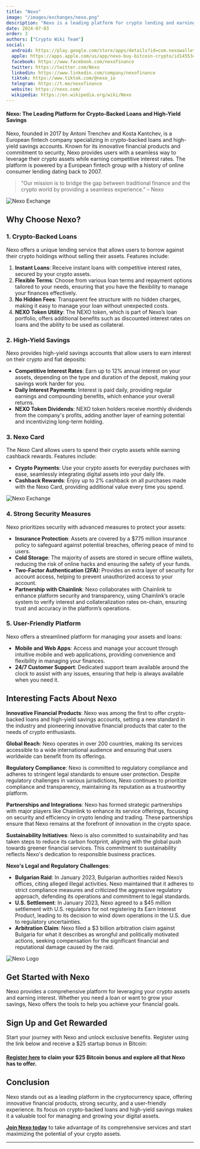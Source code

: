 ```yaml
---
title: "Nexo"
image: "/images/exchanges/nexo.png"
description: "Nexo is a leading platform for crypto lending and earning with high security."
date: 2024-07-03
order: 3
authors: ["Crypto Wiki Team"]
social:
  android: https://play.google.com/store/apps/details?id=com.nexowallet&pli=1
  apple: https://apps.apple.com/us/app/nexo-buy-bitcoin-crypto/id1455341917
  facebook: https://www.facebook.com/nexofinance
  twitter: https://twitter.com/Nexo
  linkedin: https://www.linkedin.com/company/nexofinance
  tiktok: https://www.tiktok.com/@nexo_io
  telegram: https://t.me/nexofinance
  website: https://nexo.com/
  wikipedia: https://en.wikipedia.org/wiki/Nexo
---
```


#### Nexo: The Leading Platform for Crypto-Backed Loans and High-Yield Savings

Nexo, founded in 2017 by Antoni Trenchev and Kosta Kantchev, is a European fintech company specializing in crypto-backed loans and high-yield savings accounts. Known for its innovative financial products and commitment to security, Nexo provides users with a seamless way to leverage their crypto assets while earning competitive interest rates. The platform is powered by a European fintech group with a history of online consumer lending dating back to 2007.

> "Our mission is to bridge the gap between traditional finance and the crypto world by providing a seamless experience." – Nexo

![Nexo Exchange](/images/exchanges/nexo.png)

## Why Choose Nexo?

### 1. Crypto-Backed Loans

Nexo offers a unique lending service that allows users to borrow against their crypto holdings without selling their assets. Features include:

1. **Instant Loans**: Receive instant loans with competitive interest rates, secured by your crypto assets.
2. **Flexible Terms**: Choose from various loan terms and repayment options tailored to your needs, ensuring that you have the flexibility to manage your finances effectively.
3. **No Hidden Fees**: Transparent fee structure with no hidden charges, making it easy to manage your loan without unexpected costs.
4. **NEXO Token Utility**: The NEXO token, which is part of Nexo’s loan portfolio, offers additional benefits such as discounted interest rates on loans and the ability to be used as collateral.

### 2. High-Yield Savings

Nexo provides high-yield savings accounts that allow users to earn interest on their crypto and fiat deposits:

- **Competitive Interest Rates**: Earn up to 12% annual interest on your assets, depending on the type and duration of the deposit, making your savings work harder for you.
- **Daily Interest Payments**: Interest is paid daily, providing regular earnings and compounding benefits, which enhance your overall returns.
- **NEXO Token Dividends**: NEXO token holders receive monthly dividends from the company's profits, adding another layer of earning potential and incentivizing long-term holding.

### 3. Nexo Card

The Nexo Card allows users to spend their crypto assets while earning cashback rewards. Features include:

- **Crypto Payments**: Use your crypto assets for everyday purchases with ease, seamlessly integrating digital assets into your daily life.
- **Cashback Rewards**: Enjoy up to 2% cashback on all purchases made with the Nexo Card, providing additional value every time you spend.

![Nexo Exchange](/images/posts/nexo-exchange.jpg)

### 4. Strong Security Measures

Nexo prioritizes security with advanced measures to protect your assets:

- **Insurance Protection**: Assets are covered by a $775 million insurance policy to safeguard against potential breaches, offering peace of mind to users.
- **Cold Storage**: The majority of assets are stored in secure offline wallets, reducing the risk of online hacks and ensuring the safety of your funds.
- **Two-Factor Authentication (2FA)**: Provides an extra layer of security for account access, helping to prevent unauthorized access to your account.
- **Partnership with Chainlink**: Nexo collaborates with Chainlink to enhance platform security and transparency, using Chainlink’s oracle system to verify interest and collateralization rates on-chain, ensuring trust and accuracy in the platform’s operations.

### 5. User-Friendly Platform

Nexo offers a streamlined platform for managing your assets and loans:

- **Mobile and Web Apps**: Access and manage your account through intuitive mobile and web applications, providing convenience and flexibility in managing your finances.
- **24/7 Customer Support**: Dedicated support team available around the clock to assist with any issues, ensuring that help is always available when you need it.

## Interesting Facts About Nexo

**Innovative Financial Products**: Nexo was among the first to offer crypto-backed loans and high-yield savings accounts, setting a new standard in the industry and pioneering innovative financial products that cater to the needs of crypto enthusiasts.

**Global Reach**: Nexo operates in over 200 countries, making its services accessible to a wide international audience and ensuring that users worldwide can benefit from its offerings.

**Regulatory Compliance**: Nexo is committed to regulatory compliance and adheres to stringent legal standards to ensure user protection. Despite regulatory challenges in various jurisdictions, Nexo continues to prioritize compliance and transparency, maintaining its reputation as a trustworthy platform.

**Partnerships and Integrations**: Nexo has formed strategic partnerships with major players like Chainlink to enhance its service offerings, focusing on security and efficiency in crypto lending and trading. These partnerships ensure that Nexo remains at the forefront of innovation in the crypto space.

**Sustainability Initiatives**: Nexo is also committed to sustainability and has taken steps to reduce its carbon footprint, aligning with the global push towards greener financial services. This commitment to sustainability reflects Nexo's dedication to responsible business practices.

**Nexo's Legal and Regulatory Challenges**:

- **Bulgarian Raid**: In January 2023, Bulgarian authorities raided Nexo’s offices, citing alleged illegal activities. Nexo maintained that it adheres to strict compliance measures and criticized the aggressive regulatory approach, defending its operations and commitment to legal standards.
- **U.S. Settlement**: In January 2023, Nexo agreed to a $45 million settlement with U.S. regulators for not registering its Earn Interest Product, leading to its decision to wind down operations in the U.S. due to regulatory uncertainties.
- **Arbitration Claim**: Nexo filed a $3 billion arbitration claim against Bulgaria for what it describes as wrongful and politically motivated actions, seeking compensation for the significant financial and reputational damage caused by the raid.

![Nexo Logo](/images/posts/nexo-swap.jpg)

## Get Started with Nexo

Nexo provides a comprehensive platform for leveraging your crypto assets and earning interest. Whether you need a loan or want to grow your savings, Nexo offers the tools to help you achieve your financial goals.

## Sign Up and Get Rewarded

Start your journey with Nexo and unlock exclusive benefits. Register using the link below and receive a $25 startup bonus in Bitcoin:

#### **[Register here](https://nexo.com/ref/sm1eye9uma?src=web-link) to claim your $25 Bitcoin bonus and explore all that Nexo has to offer.**

## Conclusion

Nexo stands out as a leading platform in the cryptocurrency space, offering innovative financial products, strong security, and a user-friendly experience. Its focus on crypto-backed loans and high-yield savings makes it a valuable tool for managing and growing your digital assets.

**[Join Nexo today](https://nexo.com/ref/sm1eye9uma?src=web-link)** to take advantage of its comprehensive services and start maximizing the potential of your crypto assets.

---
